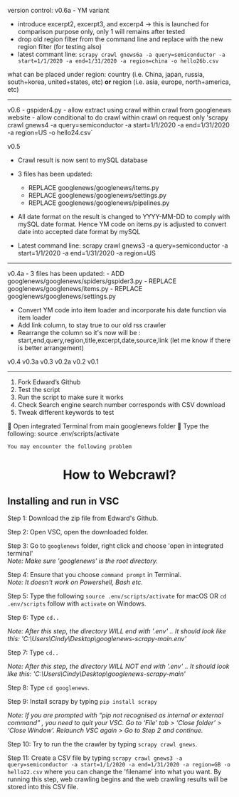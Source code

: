 version control:
v0.6a - YM variant
- introduce excerpt2, excerpt3, and excerp4 -> this is launched for comparison purpose only, only 1 will remains after tested
- drop old region filter from the command line and replace with the new region filter (for testing also)
- latest commant line:
`scrapy crawl gnews6a -a query=semiconductor -a start=1/1/2020 -a end=1/31/2020 -a region=china -o hello26b.csv`

what can be placed under region:
country (i.e. China, japan, russia, south+korea, united+states, etc)  **or**
region (i.e. asia, europe, north+america, etc)

<hr>
v0.6
- gspider4.py
- allow extract using crawl within crawl from googlenews website
- allow conditional to do crawl within crawl on request only  
'scrapy crawl gnews4 -a query=semiconductor -a start=1/1/2020 -a end=1/31/2020 -a region=US -o hello24.csv`

v0.5
- Crawl result is now sent to mySQL database
- 3 files has been updated:
	- REPLACE googlenews/googlenews/items.py
	- REPLACE googlenews/googlenews/settings.py
	- REPLACE googlenews/googlenews/pipelines.py

- All date format on the result is changed to YYYY-MM-DD to comply with mySQL date format. Hence YM code on items.py is adjusted to convert date into accepted date format by mySQL
- Latest command line:
scrapy crawl gnews3 -a query=semiconductor -a start=1/1/2020 -a end=1/31/2020 -a region=US

<hr>
v0.4a
- 3 files has been updated: 
	- ADD googlenews/googlenews/spiders/gspider3.py
	- REPLACE googlenews/googlenews/items.py
	- REPLACE googlenews/googlenews/settings.py

- Convert YM code into item loader and incorporate his date function via item loader
- Add link column, to stay true to our old rss crawler
- Rearrange the column so it's now will be : start,end,query,region,title,excerpt,date,source,link (let me know if there is better arrangement)

v0.4
v0.3a
v0.3
v0.2a
v0.2
v0.1
<hr>

1) Fork Edward’s Github 
2) Test the script 
3) Run the script to make sure it works 
4) Check Search engine search number corresponds with CSV download 
5) Tweak different keywords to test


	Open integrated Terminal from main googlenews folder
	Type the following:
source .env/scripts/activate

	You may encounter the following problem
 

<h1 align="center">How to Webcrawl?</h1>

## Installing and run in VSC <br>
Step 1: Download the zip file from Edward's Github.<br>

Step 2: Open VSC, open the downloaded folder.<br>

Step 3: Go to `googlenews` folder, right click and choose 'open in integrated terminal' <br>
*Note: Make sure 'googlenews' is the root directory.*<br>

Step 4: Ensure that you choose `command prompt` in Terminal. <br>
*Note: It doesn't work on Powershell, Bash etc.*<br>

Step 5: Type the following `source .env/scripts/activate` for macOS OR `cd .env/scripts` follow with `activate` on Windows.<br>

Step 6: Type `cd..`<br>

*Note: After this step, the directory WILL end with '.env' .. It should look like this: 'C:\Users\Cindy\Desktop\googlenews-scrapy-main.env'* <br>

Step 7: Type `cd..` <br>

*Note: After this step, the directory WILL NOT end with '.env' .. It should look like this: 	'C:\Users\Cindy\Desktop\googlenews-scrapy-main'* <br>

Step 8: Type `cd googlenews`. <br>

Step 9: Install scrapy by typing `pip install scrapy` <br>

*Note: If you are prompted with “pip not recognised as internal or external command” , you need to quit your VSC. Go to ‘File’ tab > ‘Close folder’ > ‘Close Window’. Relaunch VSC again > Go to Step 2 and continue.* <br>
 
Step 10: Try to run the the crawler by typing `scrapy crawl gnews`.<br>

Step 11: Create a CSV file by typing `scrapy crawl gnews3 -a query=semiconductor -a start=1/1/2020 -a end=1/31/2020 -a region=GB -o hello22.csv` where you can change the 'filename' into what you want. By running this step, web crawling begins and the web crawling results will be stored into this CSV file. <br>

        



